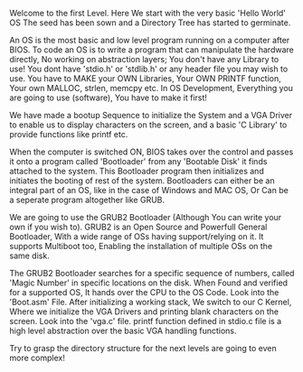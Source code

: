 Welcome to the first Level. 
Here We start with the very basic 'Hello World' OS
The seed has been sown and a Directory Tree has started to germinate.

An OS is the most basic and low level program running on a computer
after BIOS. To code an OS is to write a program that can manipulate the
hardware directly, No working on abstraction layers; 
You don't have any Library to use! You dont have 'stdio.h' or 'stdlib.h'
or any header file you may wish to use. You have to MAKE your OWN Libraries,
Your OWN PRINTF function, Your own MALLOC, strlen, memcpy etc. 
In OS Development, Everything you are going to use (software), 
You have to make it first!

We have made a bootup Sequence to initialize the System and a VGA Driver
to enable us to display characters on the screen, and a basic 'C Library'
to provide functions like printf etc.

When the computer is switched ON, BIOS takes over the control and passes it 
onto a program called 'Bootloader' from any 'Bootable Disk' it finds attached
to the system. This Bootloader program then initializes and initiates the 
booting of rest of the system.
Bootloaders can either be an integral part of an OS, like in the case of Windows
and MAC OS, Or Can be a seperate program altogether like GRUB. 

We are going to use the GRUB2 Bootloader (Although You can write your own if you wish to).
GRUB2 is an Open Source and Powerfull General Bootloader, With a wide range of 
OSs having support/relying on it. It supports Multiboot too, Enabling the installation
of multiple OSs on the same disk.

The GRUB2 Bootloader searches for a specific sequence of numbers, called 'Magic Number'
in specific locations on the disk. When Found and verified for a supported OS,
It hands over the CPU to the OS Code. Look into the 'Boot.asm' File.
After initializing a working stack, We switch to our C Kernel,
Where we initialize the VGA Drivers and printing blank characters on the screen.
Look into the 'vga.c' file. 
printf function defined in stdio.c file is a high level abstraction over the basic
VGA handling functions.

Try to grasp the directory structure for the next levels are going to even more complex!

